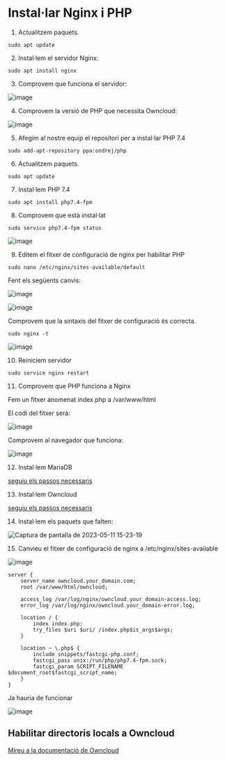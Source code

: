 # Instal·lar Nginx i PHP

1. Actualitzem paquets.

```
sudo apt update
```

2. Instal·lem el servidor Nginx:

```
sudo apt install nginx
```

3. Comprovem que funciona el servidor:

![image](https://user-images.githubusercontent.com/110727546/236466748-ed359bf9-4a2b-42c5-96eb-f5c1e6e0022d.png)

4. Comprovem la versió de PHP que necessita Owncloud:

![image](https://user-images.githubusercontent.com/110727546/236467047-f899b034-e802-4ec3-b213-d84d8bb1bf4c.png)

5. Afegim al nostre equip el repositori per a instal·lar PHP 7.4

```
sudo add-apt-repository ppa:ondrej/php
```

6. Actualitzem paquets.

```
sudo apt update
```

7. Instal·lem PHP 7.4

```
sudo apt install php7.4-fpm
```

8. Comprovem que està instal·lat

```
sudo service php7.4-fpm status
```

![image](https://user-images.githubusercontent.com/110727546/236472017-ff2b2f34-8cbc-40ee-aee7-23e532bea7f6.png)

9. Editem el fitxer de configuració de nginx per habilitar PHP

```
sudo nano /etc/nginx/sites-available/default
```

Fent els següents canvis:

![image](https://user-images.githubusercontent.com/110727546/236473019-8fb69a14-fd6c-4b83-baa8-139b20f8fdb1.png)

![image](https://user-images.githubusercontent.com/110727546/236475405-8f236183-a3d1-441d-98b1-f232bc0a85f1.png)

Comprovem que la sintaxis del fitxer de configuració és correcta.

```
sudo nginx -t
``` 

![image](https://user-images.githubusercontent.com/110727546/236475934-00ab0bbd-28b0-4405-8c5a-14f6821b1491.png)

10. Reiniciem servidor

```
sudo service nginx restart
```

11. Comprovem que PHP funciona a Nginx

Fem un fitxer anomenat index.php a /var/www/html

El codi del fitxer serà:

![image](https://user-images.githubusercontent.com/110727546/236474069-558a0ce8-7016-42b8-b36e-a05f592f8f52.png)

Comprovem al navegador que funciona:

![image](https://user-images.githubusercontent.com/110727546/236473828-bddc2ce9-36fa-4168-8b2a-efe49c9fc5d2.png)

12. Instal·lem MariaDB

[seguiu els passos necessaris](https://dungeonofbits.com/instalacion-de-owncloud-en-linux.html)

13. Instal·lem Owncloud

[seguiu els passos necessaris](https://dungeonofbits.com/instalacion-de-owncloud-en-linux.html)

14. Instal·lem els paquets que falten:

![Captura de pantalla de 2023-05-11 15-23-19](https://github.com/XaSaFa/MP08/assets/110727546/0f275434-bd34-43a0-b06d-9b9849a3385f)

15. Canvieu el fitxer de configuració de nginx a /etc/nginx/sites-available

![image](https://github.com/XaSaFa/MP08/assets/110727546/1e9bd52e-c80a-447d-9810-a99858bad6b2)

```
server {
    server_name owncloud.your_domain.com;
    root /var/www/html/owncloud;

    access_log /var/log/nginx/owncloud.your_domain-access.log;
    error_log /var/log/nginx/owncloud.your_domain-error.log;

    location / {
        index index.php;
        try_files $uri $uri/ /index.php$is_args$args;
    }

    location ~ \.php$ {
        include snippets/fastcgi-php.conf;
        fastcgi_pass unix:/run/php/php7.4-fpm.sock;
        fastcgi_param SCRIPT_FILENAME $document_root$fastcgi_script_name;
    }
}
```

Ja hauria de funcionar

![image](https://github.com/XaSaFa/MP08/assets/110727546/394de47e-9a62-4dfd-936e-16134a5463f8)

## Habilitar directoris locals a Owncloud

[Mireu a la documentació de Owncloud](https://doc.owncloud.com/server/next/admin_manual/configuration/files/external_storage/local.html)
